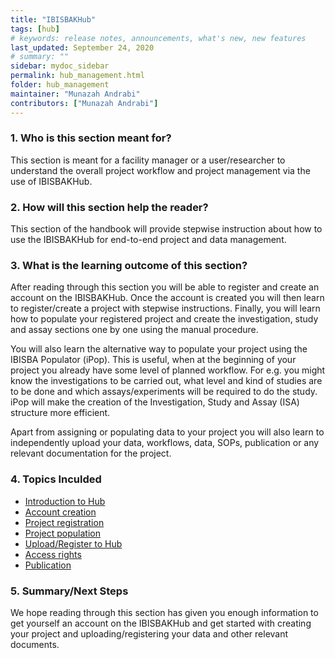 ```yaml
---
title: "IBISBAKHub"
tags: [hub]
# keywords: release notes, announcements, what's new, new features
last_updated: September 24, 2020
# summary: ""
sidebar: mydoc_sidebar
permalink: hub_management.html
folder: hub_management
maintainer: "Munazah Andrabi"
contributors: ["Munazah Andrabi"]
---
```


### 1. Who is this section meant for?
This section is meant for a facility manager or a user/researcher to understand the overall project workflow and project management via the use of IBISBAKHub.
 
### 2. How will this section help the reader?
This section of the handbook will provide stepwise instruction about how to use the IBISBAKHub for end-to-end project and data management.
 
### 3. What is the learning outcome of this section?
After reading through this section you will be able to register and create an account on the IBISBAKHub. 
Once the account is created you will then learn to register/create a project with stepwise instructions. Finally, you will learn how to populate your registered project and create the investigation, study and assay sections one by one using the manual procedure. 
 
You will also learn the alternative way to populate your project using the IBISBA Populator (iPop). This is useful, when at the beginning of your project you already have some level of planned workflow. For e.g. you might know the investigations to be carried out, what level and kind of studies are to be done and which assays/experiments will be required to do the study. iPop will make the creation of the Investigation, Study and Assay (ISA) structure more efficient.

Apart from assigning or populating data to your project you will also learn to independently upload your data, workflows, data, SOPs, publication or any relevant documentation for the project. 

### 4. Topics Inculded

- [Introduction to Hub](https://ibisba.github.io/handbook/hub_introduction.html)
- [Account creation](https://ibisba.github.io/handbook/hub_account_creation.html)
- [Project registration](https://ibisba.github.io/handbook/hub_project_registration.html)
- [Project population](https://ibisba.github.io/handbook/hub_project_population.html)
- [Upload/Register to Hub](https://ibisba.github.io/handbook/upload_register_hub.html)
- [Access rights](https://ibisba.github.io/handbook/hub_access_and_rights.html)
- [Publication](https://ibisba.github.io/handbook/publications.html)

### 5. Summary/Next Steps
We hope reading through this section has given you enough information to get yourself an account on the IBISBAKHub and get started with creating your project and uploading/registering your data and other relevant documents.
 

